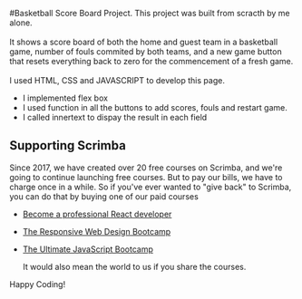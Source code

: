 #Basketball Score Board Project.
This project was built from scracth by me alone.<br><br>
It shows a score board of both the home and guest team in a basketball game, number of fouls commited by both teams, and a new game button that resets everything back to zero for the commencement of a fresh game.<br><br>
I used HTML, CSS and JAVASCRIPT to develop this page.
<ul>
  <li>I implemented flex box </li>
  <li>I used function in all the buttons to add scores, fouls and restart game.</li>
  <li>I called innertext to dispay the result in each field</li>
</ul>


## Supporting Scrimba

Since 2017, we have created over 20 free courses on Scrimba, and we're going to
continue launching free courses. But to pay our bills, we have to charge once
in a while. So if you've ever wanted to "give back" to Scrimba, you can do that by buying
	one of our paid courses

- [Become a professional React developer](https://scrimba.com/course/greact)
- [The Responsive Web Design Bootcamp](https://scrimba.com/course/gresponsive)
- [The Ultimate JavaScript Bootcamp](https://scrimba.com/course/gjavascript)

	It would also mean the world to us if you share the courses.  

Happy Coding!
